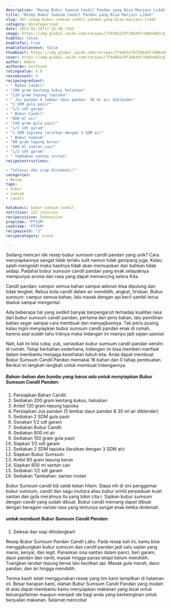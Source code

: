 ```yaml
---
description: "Resep Bubur Sumsum Candil Pandan yang Bisa Manjain Lidah"
title: "Resep Bubur Sumsum Candil Pandan yang Bisa Manjain Lidah"
slug: 367-resep-bubur-sumsum-candil-pandan-yang-bisa-manjain-lidah
category: Uncategorized
date: 2023-01-14T17:26:40.134Z
image: https://img-global.cpcdn.com/recipes/7f4db5a70f2664df/680x482cq70/bubur-sumsum-candil-pandan-foto-resep-utama.jpg
hideToc: false
enableToc: true
enableTocContent: false
thumbnail: https://img-global.cpcdn.com/recipes/7f4db5a70f2664df/680x482cq70/bubur-sumsum-candil-pandan-foto-resep-utama.jpg
cover: https://img-global.cpcdn.com/recipes/7f4db5a70f2664df/680x482cq70/bubur-sumsum-candil-pandan-foto-resep-utama.jpg
author: Admin
authorAv: notfound
ratingvalue: 4.9
reviewcount: 3
recipeingredient:
- " Bahan Candil"
- "200 gram kentang kukus haluskan"
- "120 gram tepung tapioka"
- " Jus pandan 5 lembar daun pandan  30 ml air diblender"
- "2 SDM gula pasir"
- "1/2 sdt garam"
- " Bubur Candil"
- "800 ml air"
- "150 gram gula pasir"
- "1/2 sdt garam"
- "2 SDM tapioka larutkan dengan 3 SDM air"
- " Bubur Sumsum"
- "80 gram tepung beras"
- "800 ml santan cair"
- "1/2 sdt garam"
- " Tambahan santan instan"
recipeinstructions:

- "Selesai dan siap dinikmati!"
categories:
- Resep
tags:
- bubur
- sumsum
- candil

katakunci: bubur sumsum candil 
nutrition: 122 calories
recipecuisine: Indonesian
preptime: "PT32M"
cooktime: "PT35M"
recipeyield: "2"
recipecategory: Lunch

---
```





Sedang mencari ide resep bubur sumsum candil pandan yang unik? Cara menyiapkannya sangat tidak terlalu sulit namun tidak gampang juga. Kalau salah mengolah maka hasilnya tidak akan memuaskan dan bahkan tidak sedap. Padahal bubur sumsum candil pandan yang enak selayaknya mempunyai aroma dan rasa yang dapat memancing selera Kita.





Candil pandan: campur semua bahan sampai adonan bisa dipulung dan tidak lengket. Rebus bola candil dalam air mendidih, angkat, tiriskan. Bubur sumsum: campur semua bahan, lalu masak dengan api kecil sambil terus diaduk sampai mengental.

Ada beberapa hal yang sedikit banyak berpengaruh terhadap kualitas rasa dari bubur sumsum candil pandan, pertama dari jenis bahan, lalu pemilihan bahan segar sampai cara membuat dan menyajikannya. Tak perlu pusing kalau ingin menyiapkan bubur sumsum candil pandan enak di rumah, karena asal sudah tahu triknya maka hidangan ini mampu jadi sajian spesial.






Nah, kali ini kita coba, yuk, variasikan bubur sumsum candil pandan sendiri di rumah. Tetap berbahan sederhana, hidangan ini bisa memberi manfaat dalam membantu menjaga kesehatan tubuh kita. Anda dapat membuat Bubur Sumsum Candil Pandan memakai 16 bahan dan 0 tahap pembuatan. Berikut ini langkah-langkah untuk membuat hidangannya.

<!--inarticleads1-->

##### Bahan-bahan dan bumbu yang harus ada untuk menyiapkan Bubur Sumsum Candil Pandan:

1. Persiapkan  Bahan Candil:
1. Sediakan 200 gram kentang kukus, haluskan
1. Ambil 120 gram tepung tapioka
1. Persiapkan  Jus pandan (5 lembar daun pandan &amp; 30 ml air diblender)
1. Sediakan 2 SDM gula pasir
1. Gunakan 1/2 sdt garam
1. Sediakan  Bubur Candil:
1. Sediakan 800 ml air
1. Sediakan 150 gram gula pasir
1. Siapkan 1/2 sdt garam
1. Sediakan 2 SDM tapioka (larutkan dengan 3 SDM air)
1. Siapkan  Bubur Sumsum:
1. Ambil 80 gram tepung beras
1. Siapkan 800 ml santan cair
1. Sediakan 1/2 sdt garam
1. Sediakan  Tambahan: santan instan


Bubur Sumsum candil biji salak ketan hitam. Siapa nih di sini penggemar bubur sumsum, candil dan sagu mutiara alias bubur srintil.perpaduan kuah santan dan gula merahnya itu yang bikin cita r. Sajikan bubur sumsum dengan candil yang sudah dibuat. Bubur candil memang dapat dibuat dengan beragam variasi rasa yang tentunya sangat enak ketika dinikmati. 

<!--inarticleads2-->

#####  untuk membuat Bubur Sumsum Candil Pandan:


1. Selesai dan siap dihidangkan!

Resep Bubur Sumsum Pandan Candil Labu. Pada resep kali ini, kamu bisa menggabungkan bubur sumsum dan candil pandan jadi satu sajian yang manis, kenyal, dan legit. Panaskan sisa santan dalam panci, beri garam, daun pandan dan vanili, masak hingga panas tetapi belum mendidih. Tuangkan larutan tepung beras lalu kecilkan api. Masak gula merah, daun pandan, dan air hingga mendidih. 

Terima kasih telah menggunakan resep yang tim kami tampilkan di halaman ini. Besar harapan kami, olahan Bubur Sumsum Candil Pandan yang mudah di atas dapat membantu kamu menyiapkan makanan yang lezat untuk keluarga/teman maupun menjadi ide bagi anda yang berkeinginan untuk berjualan makanan. Selamat mencoba!
